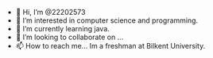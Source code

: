 - 👋 Hi, I’m @22202573
- 👀 I’m interested in computer science and programming.
- 🌱 I’m currently learning java.
- 💞️ I’m looking to collaborate on ...
- 📫 How to reach me...
Im a freshman at Bilkent University.

<!---
22202573/22202573 is a ✨ special ✨ repository because its `README.md` (this file) appears on your GitHub profile.
You can click the Preview link to take a look at your changes.
--->
